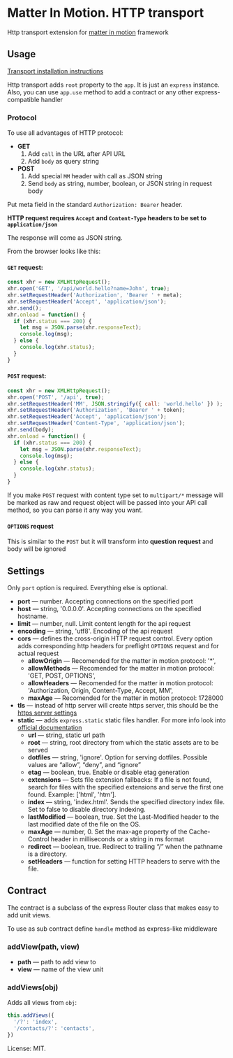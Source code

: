 # Matter In Motion. HTTP transport

Http transport extension for [matter in motion](https://github.com/matter-in-motion/mm) framework

## Usage

[Transport installation instructions](https://github.com/matter-in-motion/mm/blob/master/docs/transports.md)

Http transport adds `root` property to the `app`. It is just an `express` instance. Also, you can use `app.use` method to add a contract or any other express-compatible handler

### Protocol

To use all advantages of HTTP protocol:

* __GET__
  1. Add `call` in the URL after API URL
  2. Add `body` as query string
* __POST__
  1. Add special `MM` header with call as JSON string
  2. Send `body` as string, number, boolean, or JSON string in request body

Put meta field in the standard `Authorization: Bearer` header.

**HTTP request requires `Accept` and `Content-Type` headers to be set to `application/json`**

The response will come as JSON string.

From the browser looks like this:

#### `GET` request:

```js
const xhr = new XMLHttpRequest();
xhr.open('GET', '/api/world.hello?name=John', true);
xhr.setRequestHeader('Authorization', 'Bearer ' + meta);
xhr.setRequestHeader('Accept', 'application/json');
xhr.send();
xhr.onload = function() {
  if (xhr.status === 200) {
    let msg = JSON.parse(xhr.responseText);
    console.log(msg);
  } else {
    console.log(xhr.status);
  }
}

```

#### `POST` request:

```js
const xhr = new XMLHttpRequest();
xhr.open('POST', '/api', true);
xhr.setRequestHeader('MM', JSON.stringify({ call: 'world.hello' }) );
xhr.setRequestHeader('Authorization', 'Bearer ' + token);
xhr.setRequestHeader('Accept', 'application/json');
xhr.setRequestHeader('Content-Type', 'application/json');
xhr.send(body);
xhr.onload = function() {
  if (xhr.status === 200) {
    let msg = JSON.parse(xhr.responseText);
    console.log(msg);
  } else {
    console.log(xhr.status);
  }
}

```

If you make `POST` request with content type set to `multipart/*` message will be marked as raw and request object will be passed into your API call method, so you can parse it any way you want.

#### `OPTIONS` request

This is similar to the `POST` but it will transform into **question request** and body will be ignored

## Settings

Only `port` option is required. Everything else is optional.

* __port__ — number. Accepting connections on the specified port
* __host__ — string, '0.0.0.0'. Accepting connections on the specified hostname.
* __limit__ — number, null. Limit content length for the api request
* __encoding__ — string, 'utf8'. Encoding of the api request
* __cors__ — defines the cross-origin HTTP request control. Every option adds corresponding http headers for preflight `OPTIONS` request and for actual request
  - __allowOrigin__ — Recomended for the matter in motion protocol: '*',
  - __allowMethods__ — Recomended for the matter in motion protocol: 'GET, POST, OPTIONS',
  - __allowHeaders__ — Recomended for the matter in motion protocol: 'Authorization, Origin, Content-Type, Accept, MM',
  - __maxAge__ — Recomended for the matter in motion protocol: 1728000
* __tls__ — instead of http server will create https server, this should be the [https server settings](https://nodejs.org/api/https.html#https_https_createserver_options_requestlistener)
* __static__ — adds `express.static` static files handler. For more info look into [official documentation](https://expressjs.com/en/4x/api.html#express.static)
  - __url__ — string, static url path
  - __root__ — string, root directory from which the static assets are to be served
  - __dotfiles__ — string, 'ignore'. Option for serving dotfiles. Possible values are “allow”, “deny”, and “ignore”
  - __etag__ — boolean, true. Enable or disable etag generation
  - __extensions__ — Sets file extension fallbacks: If a file is not found, search for files with the specified extensions and serve the first one found. Example: ['html', 'htm'].
  - __index__ — string, 'index.html'. Sends the specified directory index file. Set to false to disable directory indexing.
  - __lastModified__ — boolean, true. Set the Last-Modified header to the last modified date of the file on the OS.
  - __maxAge__ — number, 0. Set the max-age property of the Cache-Control header in milliseconds or a string in ms format
  - __redirect__ — boolean, true. Redirect to trailing “/” when the pathname is a directory.
  - __setHeaders__ — function for setting HTTP headers to serve with the file.

## Contract

The contract is a subclass of the express Router class that makes easy to add unit views.

To use as sub contract define `handle` method as express-like middleware

### addView(path, view)

* __path__ — path to add view to
* __view__ — name of the view unit

### addViews(obj)

Adds all views from `obj`:
```js
this.addViews({
  '/?': 'index',
  '/contacts/?': 'contacts',
})
```


License: MIT.
